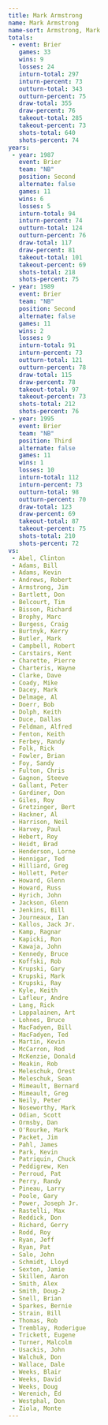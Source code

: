 ```yaml
---
title: Mark Armstrong
name: Mark Armstrong
name-sort: Armstrong, Mark
totals:
 - event: Brier
   games: 33
   wins: 9
   losses: 24
   inturn-total: 297
   inturn-percent: 73
   outturn-total: 343
   outturn-percent: 75
   draw-total: 355
   draw-percent: 76
   takeout-total: 285
   takeout-percent: 73
   shots-total: 640
   shots-percent: 74
years:
 - year: 1987
   event: Brier
   team: "NB"
   position: Second
   alternate: false
   games: 11
   wins: 6
   losses: 5
   inturn-total: 94
   inturn-percent: 74
   outturn-total: 124
   outturn-percent: 76
   draw-total: 117
   draw-percent: 81
   takeout-total: 101
   takeout-percent: 69
   shots-total: 218
   shots-percent: 75
 - year: 1989
   event: Brier
   team: "NB"
   position: Second
   alternate: false
   games: 11
   wins: 2
   losses: 9
   inturn-total: 91
   inturn-percent: 73
   outturn-total: 121
   outturn-percent: 78
   draw-total: 115
   draw-percent: 78
   takeout-total: 97
   takeout-percent: 73
   shots-total: 212
   shots-percent: 76
 - year: 1995
   event: Brier
   team: "NB"
   position: Third
   alternate: false
   games: 11
   wins: 1
   losses: 10
   inturn-total: 112
   inturn-percent: 73
   outturn-total: 98
   outturn-percent: 70
   draw-total: 123
   draw-percent: 69
   takeout-total: 87
   takeout-percent: 75
   shots-total: 210
   shots-percent: 72
vs:
 - Abel, Clinton
 - Adams, Bill
 - Adams, Kevin
 - Andrews, Robert
 - Armstrong, Jim
 - Bartlett, Don
 - Belcourt, Tim
 - Bisson, Richard
 - Brophy, Marc
 - Burgess, Craig
 - Burtnyk, Kerry
 - Butler, Mark
 - Campbell, Robert
 - Carstairs, Kent
 - Charette, Pierre
 - Charteris, Wayne
 - Clarke, Dave
 - Coady, Mike
 - Dacey, Mark
 - Delmage, Al
 - Doerr, Bob
 - Dolph, Keith
 - Duce, Dallas
 - Feldman, Alfred
 - Fenton, Keith
 - Ferbey, Randy
 - Folk, Rick
 - Fowler, Brian
 - Foy, Sandy
 - Fulton, Chris
 - Gagnon, Steeve
 - Gallant, Peter
 - Gardiner, Don
 - Giles, Roy
 - Gretzinger, Bert
 - Hackner, Al
 - Harrison, Neil
 - Harvey, Paul
 - Hebert, Roy
 - Heidt, Brad
 - Henderson, Lorne
 - Hennigar, Ted
 - Hilliard, Greg
 - Hollett, Peter
 - Howard, Glenn
 - Howard, Russ
 - Hyrich, John
 - Jackson, Glenn
 - Jenkins, Bill
 - Journeaux, Ian
 - Kallos, Jack Jr.
 - Kamp, Ragnar
 - Kapicki, Ron
 - Kawaja, John
 - Kennedy, Bruce
 - Koffski, Rob
 - Krupski, Gary
 - Krupski, Mark
 - Krupski, Ray
 - Kyle, Keith
 - Lafleur, Andre
 - Lang, Rick
 - Lappalainen, Art
 - Lohnes, Bruce
 - MacFadyen, Bill
 - MacFadyen, Ted
 - Martin, Kevin
 - McCarron, Rod
 - McKenzie, Donald
 - Meakin, Rob
 - Meleschuk, Orest
 - Meleschuk, Sean
 - Mimeault, Bernard
 - Mimeault, Greg
 - Neily, Peter
 - Noseworthy, Mark
 - Odian, Scott
 - Ormsby, Dan
 - O'Rourke, Mark
 - Packet, Jim
 - Pahl, James
 - Park, Kevin
 - Patriquin, Chuck
 - Peddigrew, Ken
 - Perroud, Pat
 - Perry, Randy
 - Pineau, Larry
 - Poole, Gary
 - Power, Joseph Jr.
 - Rastelli, Max
 - Reddick, Don
 - Richard, Gerry
 - Rodd, Roy
 - Ryan, Jeff
 - Ryan, Pat
 - Salo, John
 - Schmidt, Lloyd
 - Sexton, Jamie
 - Skillen, Aaron
 - Smith, Alex
 - Smith, Doug-2
 - Snell, Brian
 - Sparkes, Bernie
 - Strain, Bill
 - Thomas, Rob
 - Tremblay, Roderigue
 - Trickett, Eugene
 - Turner, Malcolm
 - Usackis, John
 - Walchuk, Don
 - Wallace, Dale
 - Weeks, Blair
 - Weeks, David
 - Weeks, Doug
 - Werenich, Ed
 - Westphal, Don
 - Ziola, Monte
---
```

